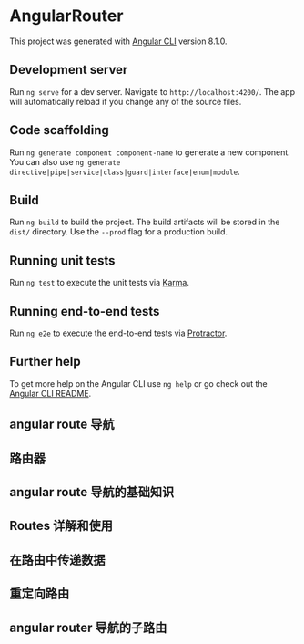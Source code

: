# AngularRouter

This project was generated with [Angular CLI](https://github.com/angular/angular-cli) version 8.1.0.

## Development server

Run `ng serve` for a dev server. Navigate to `http://localhost:4200/`. The app will automatically reload if you change any of the source files.

## Code scaffolding

Run `ng generate component component-name` to generate a new component. You can also use `ng generate directive|pipe|service|class|guard|interface|enum|module`.

## Build

Run `ng build` to build the project. The build artifacts will be stored in the `dist/` directory. Use the `--prod` flag for a production build.

## Running unit tests

Run `ng test` to execute the unit tests via [Karma](https://karma-runner.github.io).

## Running end-to-end tests

Run `ng e2e` to execute the end-to-end tests via [Protractor](http://www.protractortest.org/).

## Further help

To get more help on the Angular CLI use `ng help` or go check out the [Angular CLI README](https://github.com/angular/angular-cli/blob/master/README.md).

## angular route 导航
  <!-- 
    单页面应用：浏览器进入一个index.html页面，浏览器页面不会跳转，执行某些操作时只会替换掉页面内容，但是不会重新加载整个页面，在非单页面应用中，点击商品进入商品详情，页面会跳转并重新加载页面所需的js,css文件等

    angular是一个spa(单页面应用)
  
   -->
## 路由器
  <!-- 
  路由器：控制整个应用视图状态的对象，每一应用都有一个路由器，需要配置这个路由器满足我们的需求，
  路由器的作用是给每一个视图分配一个唯一url，这样就可以使用url跳转到特定的视图状态，但是页面展示的仍然是index.html

  视图状态：可以把spa理解为一个视图状态的集合，
  -->
## angular route 导航的基础知识
<!-- 
  Routes: 路由配置，保存着那个URL对应展示那个组件，以及在那个RouterOutlet中展示组件
  RouterOutlet: 在html 中标记路由内容呈现位置的占位符指令
  Router: 负责在运行时执行路由的对象，可以通过调用其navigate()和navigateByUrl() 方法来导航到        一个指定的路由
  RouterLink: 在html中声明路由导航用的指令
  ActivatedRoute: 当前激活的路由对象，保存着当前路由的信息，如路由地址，路由参数等

 -->
## Routes 详解和使用
<!-- 
Routes：存在与模块中的，Routes 对象由一组配置信息组成，每一组配置信息至少包含两个属性path属性和component
  path: /user   ()
  component: A  (组件A)
当Routes是 /user时，展示A组件，是/order时展示B组件，但是AppComponent可能会有很多内容，那组件A要展示在具体哪个位置呢？
这就需要用到 RouterOutlet 指令来指定组件A的位置，把RouterOutlet 写在哪，组件A就展示在哪，如果我们想展示B组件的话，可以在
页面上通过一个链接来改变浏览器的地址，而RouterLink指令 就是在模板上生成这样一个链接，另外我们也可以在组件控制器中调用Router对象的 navigate方法来改变浏览器的地址，从而实现路由的转换，
最后，我们可以通过URL来传递一些数据，比如path: /user？name=lufeng, 这些数据就会保存在 ActivatedRoute 对象中，比如说从组件A路由到组件B时，我们可以通过组件B中的 ActivatedRoute 对象，来获取组件A的路由中携带的参数，

 -->
## 在路由中传递数据
<!-- 
1： 在查询参数中传递数据： 比如 /product?id=1&name=2  ==> ActivatedRoute.queryParams[id]
/product?id=1&name=2 (路由的路径，问号，参数名字等于参数的值，这种方式传递数据，使用这种方式传递数据的时候，在路由的目标组件中可以通过ActivatedRoute的参数queryParams来获取到目标组件中的数据，如果想拿到id的值ActivatedRoute.queryParams[id]，
如果想拿到name的值就是ActivatedRoute.queryParams[name])

2: 在路由的路径中传递数据： 比如 {path:/product/:id} ==> /product/1 ==> ActivatedRoute.params[id]
使用这种方式时，在定义路由的路径时，就要定义参数的名字 path:/product/:id，在实际的路径中携带这个参数 /product/1，在路由的目标组件中可以通过 ActivatedRoute.queryParams[id]) 来获取参数

3： 在路由的配置中传递数据： 比如 {path:/product, component: ProductComponent, data:[{isProd: true}]}  ==> ActivatedRoute.data[0][isProd]
在路由配置中，可以通过data这个参数来定义一些静态的数据，data参数本身是一个数组，在数组里可以定义多个对象，每一个对象里面可以定义任意的一些属性，
当这样定义数据时，就可以在这个路由的目标组件中，通过ctivatedRoute.data[0][isProd]拿到data参数所定义的这个数组，通过数组下标拿到指定的对象，访问其中的属性来获取到你在路由中定义中所传递的数据


 -->
 ## 重定向路由
 <!-- 
 解决问题：一进入页面就显示home组件，但是localhost的url还是 localhost：4200 
  // 重定向路由: 当url是空字符串的时候，就匹配到home组件
  {path: '', redirectTo: '/home', pathMatch: 'full'},
  -->
  ## angular router 导航的子路由
  <!-- 
  {path: 'home', component: HomeComponent},
  {path: 'home', component: HomeComponent, 
  children:[
    {path: '', component: XxxComponent},
    {path: '/yyy', component: YyyComponent},
  ]
  },
  当路由配置好之后，访问home组件时，会展示HomeComponent组件的模板，同时home组件<outlink>位置展示XxxComponent组件的内容，
  当访问home/yyy 时，依然会展示HomeComponent组件的模板，同时home组件<outlink>位置展示YyyComponent组件的内容，
  注意：在app.component 中有一个<router-outlet></router-outlet> ，在product.component中也有一个 <router-outlet></router-outlet>，这样会形成插座的父子关系，这个关系可以一直没有限制的嵌套下去，
  其次：路由信息都是在模块上的，组件本身并不知道任何路由信息，所以组件是可以放到任何地方去用的
  
   -->
